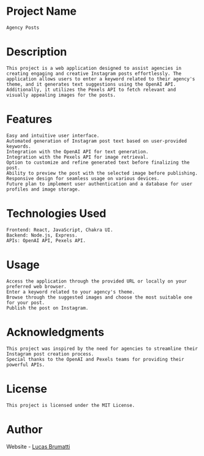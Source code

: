 # Project Name
    Agency Posts

# Description
    This project is a web application designed to assist agencies in creating engaging and creative Instagram posts effortlessly. The application allows users to enter a keyword related to their agency's theme, and it generates text suggestions using the OpenAI API. Additionally, it utilizes the Pexels API to fetch relevant and visually appealing images for the posts.

# Features
    Easy and intuitive user interface.
    Automated generation of Instagram post text based on user-provided keywords.
    Integration with the OpenAI API for text generation.
    Integration with the Pexels API for image retrieval.
    Option to customize and refine generated text before finalizing the post.
    Ability to preview the post with the selected image before publishing.
    Responsive design for seamless usage on various devices.
    Future plan to implement user authentication and a database for user profiles and image storage.

# Technologies Used
    Frontend: React, JavaScript, Chakra UI.
    Backend: Node.js, Express.
    APIs: OpenAI API, Pexels API.

# Usage
    Access the application through the provided URL or locally on your preferred web browser.
    Enter a keyword related to your agency's theme.
    Browse through the suggested images and choose the most suitable one for your post.
    Publish the post on Instagram.


# Acknowledgments
    This project was inspired by the need for agencies to streamline their Instagram post creation process.
    Special thanks to the OpenAI and Pexels teams for providing their powerful APIs.

# License
    This project is licensed under the MIT License.
    
# Author
Website - [Lucas Brumatti](https://www.lucasbrumatti.com/)